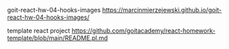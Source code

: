 goit-react-hw-04-hooks-images   https://marcinmierzejewski.github.io/goit-react-hw-04-hooks-images/


template react project https://github.com/goitacademy/react-homework-template/blob/main/README.pl.md
